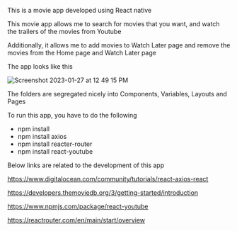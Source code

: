 This is a movie app developed using React native

This movie app allows me to search for movies that you want, and watch the trailers of the movies from Youtube

Additionally, it allows me to add movies to Watch Later page and remove the movies from the Home page and Watch Later page

The app looks like this

![Screenshot 2023-01-27 at 12 49 15 PM](https://user-images.githubusercontent.com/100138598/215011797-6d2318af-3a7b-4659-b26e-f5d204d5d70b.png)

The folders are segregated nicely into Components, Variables, Layouts and Pages

To run this app, you have to do the following

- npm install
- npm install axios
- npm install reacter-router
- npm install react-youtube

Below links are related to the development of this app

https://www.digitalocean.com/community/tutorials/react-axios-react

https://developers.themoviedb.org/3/getting-started/introduction

https://www.npmjs.com/package/react-youtube

https://reactrouter.com/en/main/start/overview
